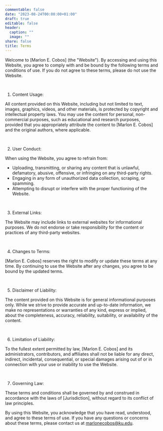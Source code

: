 ```yaml
---
commentable: false
date: "2023-08-24T00:00:00+01:00"
draft: true
editable: false
header:
  caption: ""
  image: ""
share: false
title: Terms
---
```



Welcome to [Marlon E. Cobos] (the "Website"). By accessing and using this Website, you agree to comply with and be bound by the following terms and conditions of use. If you do not agree to these terms, please do not use the Website.

<br>

1. Content Usage:

All content provided on this Website, including but not limited to text, images, graphics, videos, and other materials, is protected by copyright and intellectual property laws. You may use the content for personal, non-commercial purposes, such as educational and research purposes, provided that you appropriately attribute the content to [Marlon E. Cobos] and the original authors, where applicable.

<br>

2. User Conduct:

When using the Website, you agree to refrain from:

- Uploading, transmitting, or sharing any content that is unlawful, defamatory, abusive, offensive, or infringing on any third-party rights.
- Engaging in any form of unauthorized data collection, scraping, or spamming.
- Attempting to disrupt or interfere with the proper functioning of the Website.

<br>

3. External Links:

The Website may include links to external websites for informational purposes. We do not endorse or take responsibility for the content or practices of any third-party websites.

<br>

4. Changes to Terms:

[Marlon E. Cobos] reserves the right to modify or update these terms at any time. By continuing to use the Website after any changes, you agree to be bound by the updated terms.

<br>

5. Disclaimer of Liability:

The content provided on this Website is for general informational purposes only. While we strive to provide accurate and up-to-date information, we make no representations or warranties of any kind, express or implied, about the completeness, accuracy, reliability, suitability, or availability of the content.

<br>

6. Limitation of Liability:

To the fullest extent permitted by law, [Marlon E. Cobos] and its administrators, contributors, and affiliates shall not be liable for any direct, indirect, incidental, consequential, or special damages arising out of or in connection with your use or inability to use the Website.

<br>

7. Governing Law:

These terms and conditions shall be governed by and construed in accordance with the laws of [Jurisdiction], without regard to its conflict of law principles.

By using this Website, you acknowledge that you have read, understood, and agree to these terms of use. If you have any questions or concerns about these terms, please contact us at marlonecobos@ku.edu.

